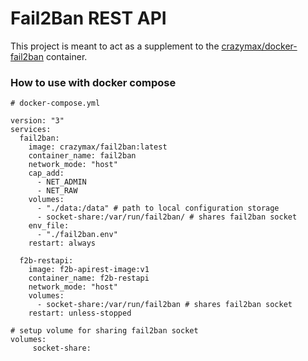 # Fail2Ban REST API
This project is meant to act as a supplement to the [crazymax/docker-fail2ban](https://github.com/crazy-max/docker-fail2ban) container.

### How to use with docker compose
```docker
# docker-compose.yml

version: "3"
services:
  fail2ban:
    image: crazymax/fail2ban:latest
    container_name: fail2ban
    network_mode: "host"
    cap_add:
      - NET_ADMIN
      - NET_RAW
    volumes:
      - "./data:/data" # path to local configuration storage
      - socket-share:/var/run/fail2ban/ # shares fail2ban socket
    env_file:
      - "./fail2ban.env"
    restart: always

  f2b-restapi:
    image: f2b-apirest-image:v1
    container_name: f2b-restapi
    network_mode: "host"
    volumes:
      - socket-share:/var/run/fail2ban # shares fail2ban socket
    restart: unless-stopped

# setup volume for sharing fail2ban socket
volumes:
     socket-share:

```
